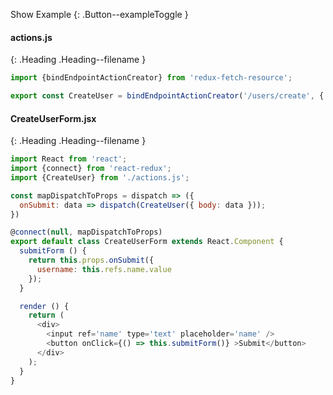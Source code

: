
Show Example
{: .Button--exampleToggle }

<div markdown="1" >

#### actions.js
{: .Heading .Heading--filename }
~~~ javascript
import {bindEndpointActionCreator} from 'redux-fetch-resource';

export const CreateUser = bindEndpointActionCreator('/users/create', { method: 'PUT' });
~~~

#### CreateUserForm.jsx
{: .Heading .Heading--filename }
~~~ javascript
import React from 'react';
import {connect} from 'react-redux';
import {CreateUser} from './actions.js';

const mapDispatchToProps = dispatch => ({
  onSubmit: data => dispatch(CreateUser({ body: data }));
})

@connect(null, mapDispatchToProps)
export default class CreateUserForm extends React.Component {
  submitForm () {
    return this.props.onSubmit({
      username: this.refs.name.value
    });
  }

  render () {
    return (
      <div>
        <input ref='name' type='text' placeholder='name' />
        <button onClick={() => this.submitForm()} >Submit</button>
      </div>
    );
  }
}
~~~

</div>

